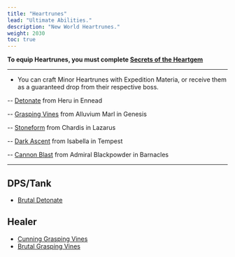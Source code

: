 ```yaml
---
title: "Heartrunes"
lead: "Ultimate Abilities."
description: "New World Heartrunes."
weight: 2030
toc: true
---
```


**To equip Heartrunes, you must complete <a href="https://nwdb.info/db/quest/16_side_19_helpwarden" target="_blank">Secrets of the Heartgem</a>**

---

- You can craft Minor Heartrunes with Expedition Materia, or receive them as a guaranteed drop from their respective boss.
  
-- <a href="https://nwdb.info/db/item/runedetonatet1" target="_blank">Detonate</a> from Heru in Ennead

-- <a href="https://nwdb.info/db/item/runegraspingvinest1" target="_blank">Grasping Vines</a> from Alluvium Marl in Genesis

-- <a href="https://nwdb.info/db/item/runestoneformt1" target="_blank">Stoneform</a> from Chardis in Lazarus

-- <a href="https://nwdb.info/db/item/runehereticsfallt1" target="_blank">Dark Ascent</a> from Isabella in Tempest

-- <a href="https://nwdb.info/db/item/runecannonblastt1" target="_blank">Cannon Blast</a> from Admiral Blackpowder in Barnacles

---


## DPS/Tank


- <a href="https://nwdb.info/db/item/runedetonatet3c" target="_blank">Brutal Detonate</a>


## Healer

- <a href="https://nwdb.info/db/item/runegraspingvinest3a" target="_blank">Cunning Grasping Vines</a>
- <a href="https://nwdb.info/db/item/runegraspingvinest3c" target="_blank">Brutal Grasping Vines</a>